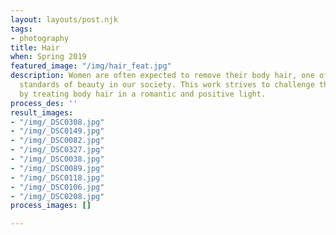 ```yaml
---
layout: layouts/post.njk
tags:
- photography
title: Hair
when: Spring 2019
featured_image: "/img/hair_feat.jpg"
description: Women are often expected to remove their body hair, one of the many damaging
  standards of beauty in our society. This work strives to challenge those standard
  by treating body hair in a romantic and positive light.
process_des: ''
result_images:
- "/img/_DSC0308.jpg"
- "/img/_DSC0149.jpg"
- "/img/_DSC0082.jpg"
- "/img/_DSC0327.jpg"
- "/img/_DSC0038.jpg"
- "/img/_DSC0089.jpg"
- "/img/_DSC0118.jpg"
- "/img/_DSC0106.jpg"
- "/img/_DSC0208.jpg"
process_images: []

---
```

